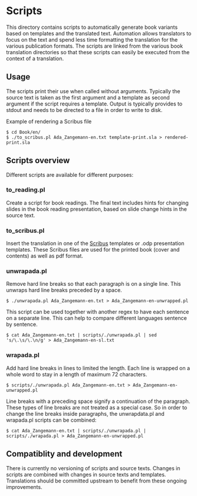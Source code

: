 <!--
SPDX-FileCopyrightText: 2024 Nico Rikken <nico.rikken@fsfe.org>

SPDX-License-Identifier: CC-BY-SA-4.0
-->

# Scripts

This directory contains scripts to automatically generate book variants based on
templates and the translated text. Automation allows translators to focus on the
text and spend less time formatting the translation for the various publication
formats. The scripts are linked from the various book translation directories so
that these scripts can easily be executed from the context of a translation.

## Usage

The scripts print their use when called without arguments. Typically the source
text is taken as the first argument and a template as second argument if the
script requires a template. Output is typically provides to stdout and needs to
be directed to a file in order to write to disk.

Example of rendering a Scribus file

```shell
$ cd Book/en/
$ ./to_scribus.pl Ada_Zangemann-en.txt template-print.sla > rendered-print.sla
```

## Scripts overview

Different scripts are available for different purposes:

### to_reading.pl

Create a script for book readings. The final text includes hints for changing
slides in the book reading presentation, based on slide change hints in the
source text.

### to_scribus.pl

Insert the translation in one of the [Scribus](https://www.scribus.net/)
templates or .odp presentation templates. These Scribus files are used for the
printed book (cover and contents) as well as pdf format.

### unwrapada.pl

Remove hard line breaks so that each paragraph is on a single line. This unwraps
hard line breaks preceded by a space.

```shell
$ ./unwrapada.pl Ada_Zangemann-en.txt > Ada_Zangemann-en-unwrapped.pl
```

This script can be used together with another regex to have each sentence on a
separate line. This can help to compare different languages sentence by
sentence.

```shell
$ cat Ada_Zangemann-en.txt | scripts/./unwrapada.pl | sed 's/\.\s/\.\n/g' > Ada_Zangemann-en-sl.txt
```

### wrapada.pl

Add hard line breaks in lines to limited the length. Each line is wrapped on a
whole word to stay in a length of maximum 72 characters.

```shell
$ scripts/./unwrapada.pl Ada_Zangemann-en.txt > Ada_Zangemann-en-unwrapped.pl
```

Line breaks with a preceding space signify a continuation of the paragraph.
These types of line breaks are not treated as a special case. So in order to
change the line breaks inside paragraphs, the unwrapdata.pl and wrapada.pl
scripts can be combined:

```shell
$ cat Ada_Zangemann-en.txt | scripts/./unwrapada.pl | scripts/./wrapada.pl > Ada_Zangemann-en-unwrapped.pl
```

## Compatiblity and development

There is currently no versioning of scripts and source texts. Changes in scripts
are combined with changes in source texts and templates. Translations should be
committed upstream to benefit from these ongoing improvements.
